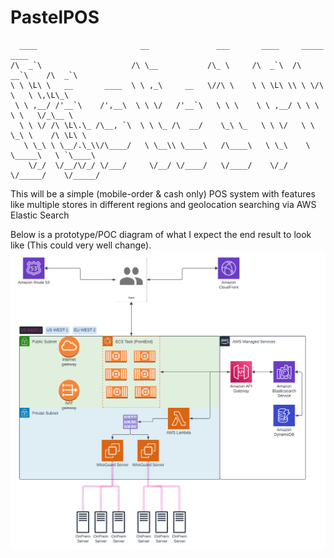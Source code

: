 # PastelPOS
~~~
  ____                       __               ___       ____     _____       ____
/\  _`\                    /\ \__           /\_ \     /\  _`\  /\  __`\    /\  _`\
\ \ \L\ \   __       ____  \ \ ,_\     __   \//\ \    \ \ \L\ \\ \ \/\ \   \ \,\L\_\
 \ \ ,__/ /'__`\    /',__\  \ \ \/   /'__`\   \ \ \    \ \ ,__/ \ \ \ \ \   \/_\__ \
  \ \ \/ /\ \L\.\_ /\__, `\  \ \ \_ /\  __/    \_\ \_   \ \ \/   \ \ \_\ \    /\ \L\ \
   \ \_\ \ \__/.\_\\/\____/   \ \__\\ \____\   /\____\   \ \_\    \ \_____\   \ `\____\
    \/_/  \/__/\/_/ \/___/     \/__/ \/____/   \/____/    \/_/     \/_____/    \/_____/
~~~
This will be a simple (mobile-order &amp; cash only) POS system with features like multiple stores in different regions and geolocation searching via AWS Elastic Search

Below is a prototype/POC diagram of what I expect the end result to look like (This could very well change).
![image](README_FILES/images/archDiagram1.png)
